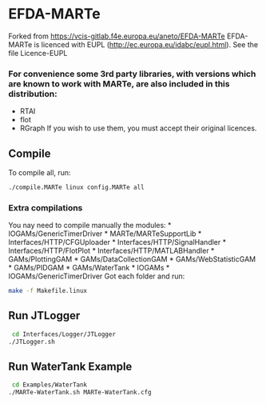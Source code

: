 # EFDA-MARTe
Forked from https://vcis-gitlab.f4e.europa.eu/aneto/EFDA-MARTe
EFDA-MARTe is licenced with EUPL (http://ec.europa.eu/idabc/eupl.html). See the file Licence-EUPL

### For convenience some 3rd party libraries, with versions which are known to work with MARTe, are also included in this distribution:
- RTAI
- flot
- RGraph
If you wish to use them, you must accept their original licences.

## Compile
To compile all, run:
```bash
./compile.MARTe linux config.MARTe all
```
### Extra compilations
You nay need to compile manually the modules:
    * IOGAMs/GenericTimerDriver
    * MARTe/MARTeSupportLib
    * Interfaces/HTTP/CFGUploader
    * Interfaces/HTTP/SignalHandler
    * Interfaces/HTTP/FlotPlot
    * Interfaces/HTTP/MATLABHandler
    * GAMs/PlottingGAM
    * GAMs/DataCollectionGAM
    * GAMs/WebStatisticGAM
    * GAMs/PIDGAM
    * GAMs/WaterTank
    * IOGAMs
    * IOGAMs/GenericTimerDriver
Got each folder and run:

```bash
make -f Makefile.linux
```

## Run JTLogger
```bash
 cd Interfaces/Logger/JTLogger
./JTLogger.sh
 ```
## Run WaterTank Example

```bash
 cd Examples/WaterTank
./MARTe-WaterTank.sh MARTe-WaterTank.cfg
```
